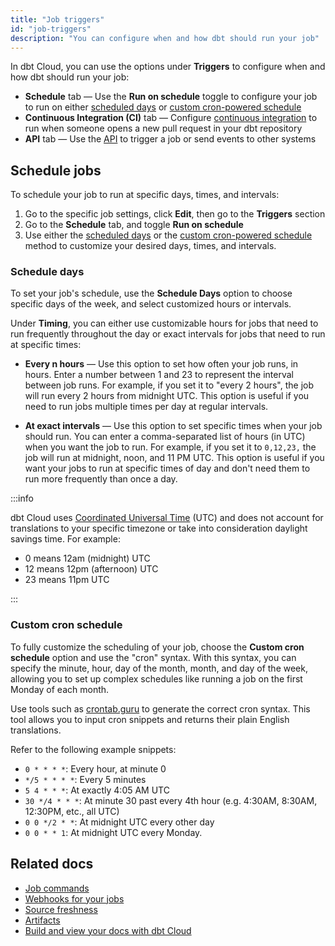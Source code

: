 ```yaml
---
title: "Job triggers"
id: "job-triggers"
description: "You can configure when and how dbt should run your job"
---
```


In dbt Cloud, you can use the options under **Triggers** to configure when and how dbt should run your job:

- **Schedule** tab &mdash; Use the **Run on schedule** toggle to configure your job to run on either [scheduled days](#schedule-days) or [custom cron-powered schedule](#custom-cron-schedule)
- **Continuous Integration (CI)** tab &mdash; Configure [continuous integration](/docs/deploy/cloud-ci-job) to run when someone opens a new pull request in your dbt repository
- **API** tab &mdash; Use the [API](/docs/dbt-cloud-apis/overview) to trigger a job or send events to other systems

<Lightbox src ="/img/docs/dbt-cloud/using-dbt-cloud/triggers.jpg" width="85%" title="Configuring your job triggers"/>

## Schedule jobs


To schedule your job to run at specific days, times, and intervals:
1. Go to the specific job settings, click **Edit**, then go to the **Triggers** section
2. Go to the **Schedule** tab, and toggle **Run on schedule**
3. Use either the [scheduled days](#schedule-days) or the [custom cron-powered schedule](#custom-cron-schedule) method to customize your desired days, times, and intervals.

### Schedule days

To set your job's schedule, use the **Schedule Days** option to choose specific days of the week, and select customized hours or intervals.

Under **Timing**, you can either use customizable hours for jobs that need to run frequently throughout the day or exact intervals for jobs that need to run at specific times:

- **Every n hours** &mdash; Use this option to set how often your job runs, in hours. Enter a number between 1 and 23 to represent the interval between job runs. For example, if you set it to "every 2 hours", the job will run every 2 hours from midnight UTC. This option is useful if you need to run jobs multiple times per day at regular intervals.

- **At exact intervals** &mdash; Use this option to set specific times when your job should run. You can enter a comma-separated list of hours (in UTC) when you want the job to run. For example, if you set it to `0,12,23,` the job will run at midnight, noon, and 11 PM UTC. This option is useful if you want your jobs to run at specific times of day and don't need them to run more frequently than once a day.

:::info

dbt Cloud uses [Coordinated Universal Time](https://en.wikipedia.org/wiki/Coordinated_Universal_Time) (UTC) and does not account for translations to your specific timezone or take into consideration daylight savings time. For example:

- 0 means 12am (midnight) UTC
- 12 means 12pm (afternoon) UTC
- 23 means 11pm UTC

:::

### Custom cron schedule

To fully customize the scheduling of your job, choose the **Custom cron schedule** option and use the "cron" syntax. With this syntax, you can specify the minute, hour, day of the month, month, and day of the week, allowing you to set up complex schedules like running a job on the first Monday of each month.


<Lightbox src="/img/docs/dbt-cloud/using-dbt-cloud/job-schedule.png" title="Schedule your dbt job"/>

Use tools such as [crontab.guru](https://crontab.guru/) to generate the correct cron syntax. This tool allows you to input cron snippets and returns their plain English translations.

Refer to the following example snippets:


- `0 * * * *`: Every hour, at minute 0
- `*/5 * * * *`: Every 5 minutes
- `5 4 * * *`: At exactly 4:05 AM UTC
- `30 */4 * * *`: At minute 30 past every 4th hour (e.g. 4:30AM, 8:30AM, 12:30PM, etc., all UTC)
- `0 0 */2 * *`: At midnight UTC every other day
- `0 0 * * 1`: At midnight UTC every Monday.


## Related docs

- [Job commands](/docs/deploy/job-commands)
- [Webhooks for your jobs](/docs/deploy/webhooks)
- [Source freshness](/docs/deploy/source-freshness)
- [Artifacts](/docs/deploy/artifacts)
- [Build and view your docs with dbt Cloud](/docs/collaborate/build-and-view-your-docs)